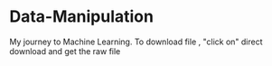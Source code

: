 # Data-Manipulation
My journey to Machine Learning.
To download file , "click on" direct download and get the raw file
